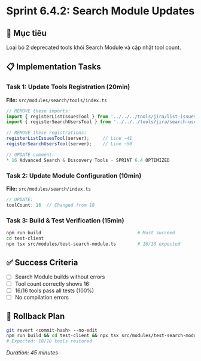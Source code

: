 # Sprint 6.4.2: Search Module Updates

## 🎯 Mục tiêu  
Loại bỏ 2 deprecated tools khỏi Search Module và cập nhật tool count.

## 📋 Implementation Tasks

### Task 1: Update Tools Registration (20min)
**File:** `src/modules/search/tools/index.ts`
```typescript
// REMOVE these imports:
import { registerListIssuesTool } from '../../../tools/jira/list-issues.js';
import { registerSearchUsersTool } from '../../../tools/jira/search-users.js';

// REMOVE these registrations:
registerListIssuesTool(server);     // Line ~41
registerSearchUsersTool(server);    // Line ~50

// UPDATE comment:
* 16 Advanced Search & Discovery Tools - SPRINT 6.4 OPTIMIZED
```

### Task 2: Update Module Configuration (10min)
**File:** `src/modules/search/index.ts`
```typescript
// UPDATE:
toolCount: 16  // Changed from 18
```

### Task 3: Build & Test Verification (15min)
```bash
npm run build                                    # Must succeed
cd test-client
npx tsx src/modules/test-search-module.ts        # 16/16 expected
```

## ✅ Success Criteria
- [ ] Search Module builds without errors
- [ ] Tool count correctly shows 16
- [ ] 16/16 tools pass all tests (100%)
- [ ] No compilation errors

## 🔄 Rollback Plan
```bash
git revert <commit-hash> --no-edit
npm run build && cd test-client && npx tsx src/modules/test-search-module.ts
# Expected: 18/18 tools restored
```

*Duration: 45 minutes*
